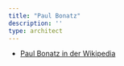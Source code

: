 ```yaml
---
title: "Paul Bonatz"
description: ''
type: architect
---
```


* [Paul Bonatz in der Wikipedia](https://de.wikipedia.org/wiki/Paul_Bonatz)

